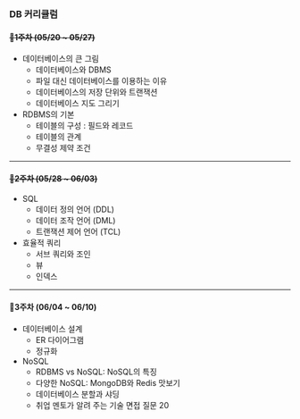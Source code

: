 ### DB 커리큘럼

#### ~~📌1주차 (05/20 ~ 05/27)~~

- 데이터베이스의 큰 그림
  - 데이터베이스와 DBMS
  - 파일 대신 데이터베이스를 이용하는 이유
  - 데이터베이스의 저장 단위와 트랜잭션
  - 데이터베이스 지도 그리기
    <br/>
- RDBMS의 기본
  - 테이블의 구성 : 필드와 레코드
  - 테이블의 관계
  - 무결성 제약 조건

---

#### ~~📌2주차 (05/28 ~ 06/03)~~

- SQL
  - 데이터 정의 언어 (DDL)
  - 데이터 조작 언어 (DML)
  - 트랜잭션 제어 언어 (TCL)
    <br/>
- 효율적 쿼리
  - 서브 쿼리와 조인
  - 뷰
  - 인덱스

---

#### 📌3주차 (06/04 ~ 06/10)

- 데이터베이스 설계
  - ER 다이어그램
  - 정규화
    <br/>
- NoSQL
  - RDBMS vs NoSQL: NoSQL의 특징
  - 다양한 NoSQL: MongoDB와 Redis 맛보기
  - 데이터베이스 분할과 샤딩
  - 취업 멘토가 알려 주는 기술 면접 질문 20

